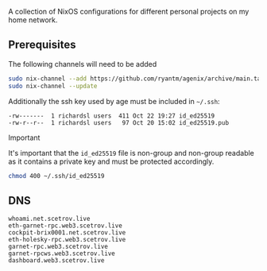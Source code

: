 A collection of NixOS configurations for different personal projects on my home network.

## Prerequisites

The following channels will need to be added

```zsh
sudo nix-channel --add https://github.com/ryantm/agenix/archive/main.tar.gz agenix
sudo nix-channel --update
```

Additionally the ssh key used by age must be included in `~/.ssh`:

```
-rw-------  1 richardsl users  411 Oct 22 19:27 id_ed25519
-rw-r--r--  1 richardsl users   97 Oct 20 15:02 id_ed25519.pub
```

> [!IMPORTANT]
> It's important that the `id_ed25519` file is non-group and non-group readable as it contains a private key and must be protected accordingly.
> ```sh
> chmod 400 ~/.ssh/id_ed25519
> ```

## DNS

```
whoami.net.scetrov.live
eth-garnet-rpc.web3.scetrov.live
cockpit-brix0001.net.scetrov.live
eth-holesky-rpc.web3.scetrov.live
garnet-rpc.web3.scetrov.live
garnet-rpcws.web3.scetrov.live
dashboard.web3.scetrov.live
```
